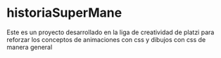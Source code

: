 # historiaSuperMane
Este es un proyecto desarrollado en la liga de creatividad de platzi para reforzar los conceptos de animaciones con css y dibujos con css de manera general
